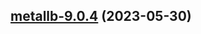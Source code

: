 

## [metallb-9.0.4](https://github.com/truecharts/charts/compare/metallb-9.0.3...metallb-9.0.4) (2023-05-30)

